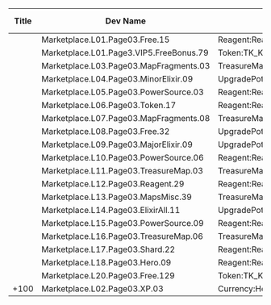 | Title | Dev Name | Item Granted | Quantity | Currency | Currency Sub Type | Price |
| ----- | -------- | ------------ | -------- | -------- | ----------------- | ----- |
|  | Marketplace.L01.Page03.Free.15 | Reagent:Reagent_Shared_T02 | 10 | GameItem | Currency:Gold | 0 |
|  | Marketplace.L01.Page3.VIP5.FreeBonus.79 | Token:TK_Knight_VR1_Dark_DarkEmbrace_T04 | 2 | GameItem | Currency:Gold | 0 |
|  | Marketplace.L03.Page03.MapFragments.03 | TreasureMap:TM_MapResource | 3 | GameItem | Currency:Gold | 20000 |
|  | Marketplace.L04.Page03.MinorElixir.09 | UpgradePotion:UpgradeHealthMinor | 4 | GameItem | Currency:Gold | 4000 |
|  | Marketplace.L05.Page03.PowerSource.03 | Reagent:Reagent_Shared_T02 | 10 | GameItem | Currency:Gold | 2500 |
|  | Marketplace.L06.Page03.Token.17 | Reagent:Reagent_HeroMap_Elemental | 6 | GameItem | Currency:Gold | 35000 |
|  | Marketplace.L07.Page03.MapFragments.08 | TreasureMap:TM_MapResource | 5 | GameItem | Currency:Gold | 20000 |
|  | Marketplace.L08.Page03.Free.32 | UpgradePotion:UpgradeStrengthMajor | 3 | GameItem | Currency:Gold | 0 |
|  | Marketplace.L09.Page03.MajorElixir.09 | UpgradePotion:UpgradeHealthMajor | 4 | GameItem | Currency:Gold | 50000 |
|  | Marketplace.L10.Page03.PowerSource.06 | Reagent:Reagent_Shared_T02 | 15 | GameItem | Currency:Gold | 2500 |
|  | Marketplace.L11.Page03.TreasureMap.03 | TreasureMap:TM_MapResource | 7 | GameItem | Currency:Gold | 20000 |
|  | Marketplace.L12.Page03.Reagent.29 | Reagent:Reagent_Shard_Nature | 2 | MtxCurrency |  | 200 |
|  | Marketplace.L13.Page03.MapsMisc.39 | TreasureMap:TM_Special_PlanetCore | 1 | MtxCurrency |  | 400 |
|  | Marketplace.L14.Page03.ElixirAll.11 | UpgradePotion:UpgradeHealthMajor | 3 | GameItem | Currency:Gold | 50000 |
|  | Marketplace.L15.Page03.PowerSource.09 | Reagent:Reagent_Shared_T02 | 20 | GameItem | Currency:Gold | 2500 |
|  | Marketplace.L16.Page03.TreasureMap.06 | TreasureMap:TM_MapResource | 10 | GameItem | Currency:Gold | 20000 |
|  | Marketplace.L17.Page03.Shard.22 | Reagent:Reagent_Shard_Nature | 1 | MtxCurrency |  | 200 |
|  | Marketplace.L18.Page03.Hero.09 | Reagent:Reagent_HeroMap_Bronze | 1 | GameItem | Currency:Gold | 300000 |
|  | Marketplace.L20.Page03.Free.129 | Token:TK_Knight_VR1_Dark_DarkEmbrace_T04 | 2 | GameItem | Currency:Gold | 0 |
| +100  | Marketplace.L02.Page03.XP.03 | Currency:HeroXp_Basic | 100000 | GameItem | Currency:Gold | 200 |
